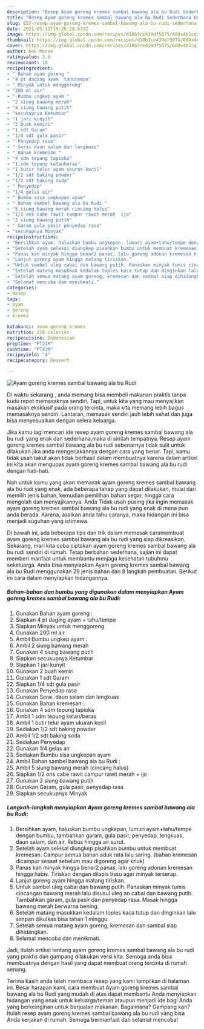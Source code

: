 ```yaml
---
description: "Resep Ayam goreng kremes sambal bawang ala bu Rudi Sederhana Untuk Jualan"
title: "Resep Ayam goreng kremes sambal bawang ala bu Rudi Sederhana Untuk Jualan"
slug: 857-resep-ayam-goreng-kremes-sambal-bawang-ala-bu-rudi-sederhana-untuk-jualan
date: 2021-05-13T19:26:28.633Z
image: https://img-global.cpcdn.com/recipes/d18b3ce439df5075/680x482cq70/ayam-goreng-kremes-sambal-bawang-ala-bu-rudi-foto-resep-utama.jpg
thumbnail: https://img-global.cpcdn.com/recipes/d18b3ce439df5075/680x482cq70/ayam-goreng-kremes-sambal-bawang-ala-bu-rudi-foto-resep-utama.jpg
cover: https://img-global.cpcdn.com/recipes/d18b3ce439df5075/680x482cq70/ayam-goreng-kremes-sambal-bawang-ala-bu-rudi-foto-resep-utama.jpg
author: Ann Moran
ratingvalue: 3.8
reviewcount: 10
recipeingredient:
- " Bahan ayam goreng "
- "4 pt daging ayam  tahutempe"
- " Minyak untuk menggoreng"
- "200 ml air"
- " Bumbu ungkep ayam "
- "2 siung bawang merah"
- "4 siung bawang putih"
- "secukupnya Ketumbar"
- "1 jari kunyit"
- "2 buah kemiri"
- "1 sdt Garam"
- "1/4 sdt gula pasir"
- " Penyedap rasa"
- " Serai daun salam dan lengkuas"
- " Bahan kremesan "
- "4 sdm tepung tapioka"
- "1 sdm tepung ketanberas"
- "1 butir telur ayam ukuran kecil"
- "1/2 sdt baking powder"
- "1/2 sdt baking soda"
- " Penyedap"
- "1/4 gelas air"
- " Bumbu sisa ungkepan ayam"
- " Bahan sambel bawang ala bu Rudi "
- "5 siung bawang merah cincang halus"
- "1/2 ons cabe rawit campur rawit merah  ijo"
- "2 siung bawang putih"
- " Garam gula pasir penyedap rasa"
- "secukupnya Minyak"
recipeinstructions:
- "Bersihkan ayam, haluskan bumbu ungkepan, lumuri ayam+tahu/tempe dengan bumbu, tambahkan garam, gula pasir, penyedap, lengkuas, daun salam, dan air. Rebus hingga air surut."
- "Setelah ayam selesai diungkep pisahkan bumbu untuk membuat kremesan. Campur semua bahan aduk rata lalu saring. (bahan kremesan dicampur sesaat sebelum mau digoreng agar kriuk)"
- "Panas kan minyak hingga benar2 panas, lalu goreng adonan kremesan hingga habis. Tiriskan dengan dilapis tissu agar minyak terserap."
- "Lanjut goreng ayam hingga matang tiriskan."
- "Untuk sambel uleg cabai dan bawang putih. Panaskan minyak tumis cincangan bawang merah lalu disusul uleg an cabai dan bawang putih. Tambahkan garam, gula pasir dan penyedap rasa. Masak hingga bawang merah berwarna bening."
- "Setelah matang masukkan kedalam toples kaca tutup dan dinginkan lalu simpan dikulkas bisa tahan 1 minggu."
- "Setelah semua matang ayam goreng, kremesan dan sambal siap dihidangkan."
- "Selamat mencoba dan menikmati."
categories:
- Resep
tags:
- ayam
- goreng
- kremes

katakunci: ayam goreng kremes 
nutrition: 219 calories
recipecuisine: Indonesian
preptime: "PT21M"
cooktime: "PT43M"
recipeyield: "4"
recipecategory: Dessert

---
```



![Ayam goreng kremes sambal bawang ala bu Rudi](https://img-global.cpcdn.com/recipes/d18b3ce439df5075/680x482cq70/ayam-goreng-kremes-sambal-bawang-ala-bu-rudi-foto-resep-utama.jpg)

Di waktu  sekarang , anda memang bisa membeli makanan praktis tanpa kudu repot memasaknya sendiri. Tapi, untuk kita yang mau menyajikan masakan eksklusif pada orang tercinta, maka kita memang lebih bagus memasaknya sendiri. Lantaran, memasak sendiri jauh lebih sehat dan juga bisa menyesuaikan dengan selera keluarga.

Jika kamu lagi mencari ide resep ayam goreng kremes sambal bawang ala bu rudi yang enak dan sederhana,maka di sinilah tempatnya. Resep ayam goreng kremes sambal bawang ala bu rudi  sebenarnya tidak sulit untuk dilakukan jika anda mengerjakannya dengan cara yang benar. Tapi, kamu tidak usah takut akan tidak berhasil dalam membuatnya 
karena dalam artikel ini kita akan mengupas ayam goreng kremes sambal bawang ala bu rudi dengan hati-hati.  



Nah untuk kamu yang akan memasak ayam goreng kremes sambal bawang ala bu rudi yang enak, ada beberapa tahap yang dapat dilakukan, mulai dari memilih jenis bahan, kemudian pemilihan bahan segar, hingga cara mengolah dan menyajikannya. Anda Tidak usah pusing jika ingin memasak ayam goreng kremes sambal bawang ala bu rudi yang enak di mana pun anda berada. Karena, asalkan anda  tahu caranya, maka hidangan ini bisa menjadi suguhan yang istimewa.

Di bawah ini, ada beberapa tips dan trik dalam memasak caramembuat ayam goreng kremes sambal bawang ala bu rudi yang siap dikreasikan. Sekarang, mari kita coba ciptakan ayam goreng kremes sambal bawang ala bu rudi sendiri di rumah. Tetap berbahan sederhana, sajian ini dapat memberi manfaat untuk membantu menjaga kesehatan tubuhmu sekeluarga. Anda bisa menyiapkan Ayam goreng kremes sambal bawang ala bu Rudi menggunakan 29 jenis bahan dan 8 langkah pembuatan. Berikut ini cara dalam menyiapkan hidangannya.

<!--inarticleads1-->

##### Bahan-bahan dan bumbu yang digunakan dalam menyiapkan Ayam goreng kremes sambal bawang ala bu Rudi:

1. Gunakan  Bahan ayam goreng :
1. Siapkan 4 pt daging ayam + tahu/tempe
1. Siapkan  Minyak untuk menggoreng
1. Gunakan 200 ml air
1. Ambil  Bumbu ungkep ayam :
1. Ambil 2 siung bawang merah
1. Gunakan 4 siung bawang putih
1. Siapkan secukupnya Ketumbar
1. Siapkan 1 jari kunyit
1. Gunakan 2 buah kemiri
1. Gunakan 1 sdt Garam
1. Siapkan 1/4 sdt gula pasir
1. Gunakan  Penyedap rasa
1. Gunakan  Serai, daun salam dan lengkuas
1. Gunakan  Bahan kremesan :
1. Gunakan 4 sdm tepung tapioka
1. Ambil 1 sdm tepung ketan/beras
1. Ambil 1 butir telur ayam ukuran kecil
1. Sediakan 1/2 sdt baking powder
1. Ambil 1/2 sdt baking soda
1. Sediakan  Penyedap
1. Gunakan 1/4 gelas air
1. Sediakan  Bumbu sisa ungkepan ayam
1. Ambil  Bahan sambel bawang ala bu Rudi :
1. Ambil 5 siung bawang merah (cincang halus)
1. Siapkan 1/2 ons cabe rawit campur rawit merah + ijo
1. Gunakan 2 siung bawang putih
1. Gunakan  Garam, gula pasir, penyedap rasa
1. Siapkan secukupnya Minyak




<!--inarticleads2-->

##### Langkah-langkah menyiapkan Ayam goreng kremes sambal bawang ala bu Rudi:

1. Bersihkan ayam, haluskan bumbu ungkepan, lumuri ayam+tahu/tempe dengan bumbu, tambahkan garam, gula pasir, penyedap, lengkuas, daun salam, dan air. Rebus hingga air surut.
1. Setelah ayam selesai diungkep pisahkan bumbu untuk membuat kremesan. Campur semua bahan aduk rata lalu saring. (bahan kremesan dicampur sesaat sebelum mau digoreng agar kriuk)
1. Panas kan minyak hingga benar2 panas, lalu goreng adonan kremesan hingga habis. Tiriskan dengan dilapis tissu agar minyak terserap.
1. Lanjut goreng ayam hingga matang tiriskan.
1. Untuk sambel uleg cabai dan bawang putih. Panaskan minyak tumis cincangan bawang merah lalu disusul uleg an cabai dan bawang putih. Tambahkan garam, gula pasir dan penyedap rasa. Masak hingga bawang merah berwarna bening.
1. Setelah matang masukkan kedalam toples kaca tutup dan dinginkan lalu simpan dikulkas bisa tahan 1 minggu.
1. Setelah semua matang ayam goreng, kremesan dan sambal siap dihidangkan.
1. Selamat mencoba dan menikmati.




Jadi, itulah artikel tentang  ayam goreng kremes sambal bawang ala bu rudi  yang praktis dan gampang dilakukan versi kita. Semoga anda bisa membuatnya dengan hasil yang dapat membuat oreng tercinta di rumah senang. 

Terima kasih anda telah membaca resep yang kami tampilkan di halaman ini. Besar harapan kami, cara membuat  Ayam goreng kremes sambal bawang ala bu Rudi yang mudah di atas dapat membantu Anda menyiapkan hidangan yang enak untuk keluarga/teman ataupun menjadi ide bagi Anda yang berkeinginan untuk berjualan makanan. Bagaimana? Gampang kan? Itulah resep ayam goreng kremes sambal bawang ala bu rudi yang bisa Anda kerjakan di rumah. Semoga bermanfaat dan selamat mencoba!

